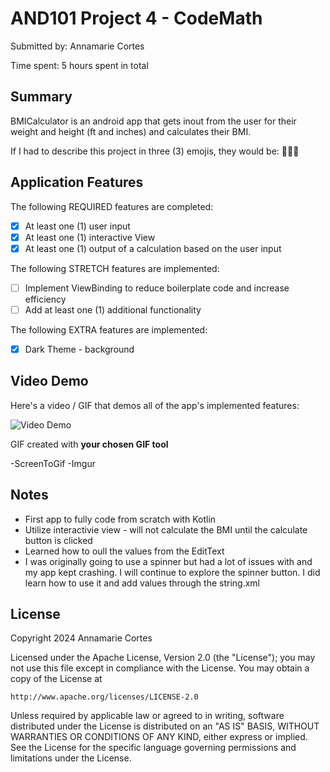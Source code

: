
# AND101 Project 4 - CodeMath

Submitted by: Annamarie Cortes

Time spent: 5 hours spent in total

## Summary

BMICalculator is an android app that gets inout from the user for their weight and height (ft and inches) and calculates their BMI.

If I had to describe this project in three (3) emojis, they would be: 📏🧠💪

## Application Features

The following REQUIRED features are completed:

- [x] At least one (1) user input
- [x] At least one (1) interactive View
- [x] At least one (1) output of a calculation based on the user input

The following STRETCH features are implemented:

- [ ] Implement ViewBinding to reduce boilerplate code and increase efficiency
- [ ] Add at least one (1) additional functionality

The following EXTRA features are implemented:

- [x] Dark Theme - background

## Video Demo

Here's a video / GIF that demos all of the app's implemented features:

<img src='https://i.imgur.com/8hiU2gY.gif' title='Video Demo' width='' alt='Video Demo' />

GIF created with **your chosen GIF tool**

-ScreenToGif
-Imgur

## Notes

- First app to fully code from scratch with Kotlin
- Utilize interactivie view - will not calculate the BMI until the calculate button is clicked
- Learned how to oull the values from the EditText
- I was originally going to use a spinner but had a lot of issues with and my app kept crashing. I will continue to explore the spinner button. I did learn how to use it and add values through the string.xml

## License

Copyright 2024 Annamarie Cortes

Licensed under the Apache License, Version 2.0 (the "License");
you may not use this file except in compliance with the License.
You may obtain a copy of the License at

    http://www.apache.org/licenses/LICENSE-2.0

Unless required by applicable law or agreed to in writing, software
distributed under the License is distributed on an "AS IS" BASIS,
WITHOUT WARRANTIES OR CONDITIONS OF ANY KIND, either express or implied.
See the License for the specific language governing permissions and
limitations under the License.
